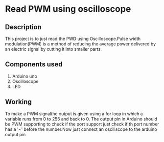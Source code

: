 # Read PWM using oscilloscope
## Description
This project is to just read the PWD using Oscilloscope.Pulse width modulation(PWM) is a method of reducing the average power delivered by an electric signal by cutting it into smaller parts.
## Components used
1. Arduino uno
2. Oscilloscope
3. LED
## Working
To make a PWM signalthe output is given using a for loop in which a variable runs from 0 to 255 and back to 0. The output pin in Arduino should be PWM supporting to check if the port support just check if th port number has a '~' before the number.Now just connect an oscillscope to the arduino output pin
